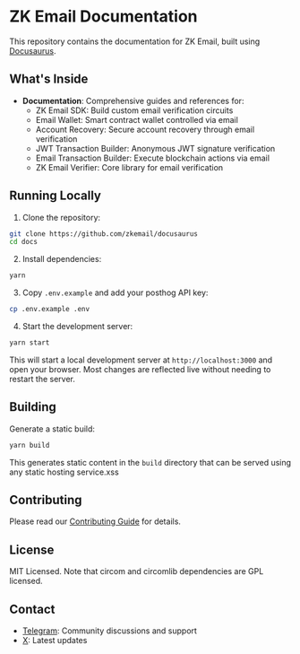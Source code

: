# ZK Email Documentation

This repository contains the documentation for ZK Email, built using [Docusaurus](https://docusaurus.io/).

## What's Inside

- **Documentation**: Comprehensive guides and references for:
  - ZK Email SDK: Build custom email verification circuits
  - Email Wallet: Smart contract wallet controlled via email
  - Account Recovery: Secure account recovery through email verification
  - JWT Transaction Builder: Anonymous JWT signature verification
  - Email Transaction Builder: Execute blockchain actions via email
  - ZK Email Verifier: Core library for email verification

## Running Locally

1. Clone the repository:
```bash
git clone https://github.com/zkemail/docusaurus
cd docs
```

2. Install dependencies:
```bash
yarn
```

3. Copy `.env.example` and add your posthog API key:
```bash
cp .env.example .env
```

4. Start the development server:
```bash
yarn start
```

This will start a local development server at `http://localhost:3000` and open your browser. Most changes are reflected live without needing to restart the server.

## Building

Generate a static build:
```bash
yarn build
```

This generates static content in the `build` directory that can be served using any static hosting service.xss

## Contributing

Please read our [Contributing Guide](docs/contributing.md) for details.

## License

MIT Licensed. Note that circom and circomlib dependencies are GPL licensed.

## Contact

- [Telegram](https://t.me/zkemail): Community discussions and support
- [X](https://x.com/zkemail): Latest updates
